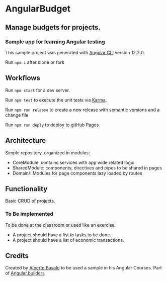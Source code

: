 # AngularBudget

## Manage budgets for projects.

### Sample app for learning Angular testing

This sample project was generated with [Angular CLI](https://github.com/angular/angular-cli) version 12.2.0.

Run `npm i` after clone or fork

## Workflows

Run `npm start` for a dev server.

Run `npm test` to execute the unit tests via [Karma](https://karma-runner.github.io).

Run `npm run release` to create a new release with semantic versions and a change file

Run `npm run deply` to deploy to gitHub Pages

## Architecture

Simple repository, organized in modules:

- CoreModule: contains services with app wide related logic
- SharedModule: components, directives and pipes to be shared in pages
- Domain/: Modules for page components lazy loaded by routes

## Functionality

Basic CRUD of projects.

### To Be implemented

To be done at the classroom or used like an exercise.

- A project should have a list to tasks to be done.
- A project should have a list of economic transactions.

## Credits

Created by [Alberto Basalo](https://twitter.com/albertobasalo) to be used a sample in his Angular Courses.
Part of [Angular.builders](https://www.angular.builders)
